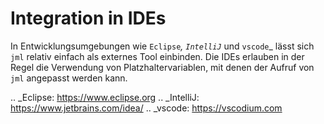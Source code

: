 # Integration in IDEs

In Entwicklungsumgebungen wie `Eclipse`_, `IntelliJ`_ und `vscode`_ lässt
sich `jml` relativ einfach als externes Tool einbinden. Die IDEs erlauben
in der Regel die Verwendung von Platzhaltervariablen, mit denen der Aufruf
von `jml` angepasst werden kann.

.. _Eclipse: https://www.eclipse.org
.. _IntelliJ: https://www.jetbrains.com/idea/
.. _vscode: https://vscodium.com
